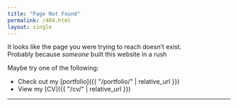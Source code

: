 ```yaml
---
title: "Page Not Found"
permalink: /404.html
layout: single
---
```


It looks like the page you were trying to reach doesn’t exist.  
Probably because *someone* built this website in a rush

Maybe try one of the following:   
- Check out my [portfolio]({{ "/portfolio/" | relative_url }})  
- View my [CV]({{ "/cv/" | relative_url }})  

---
